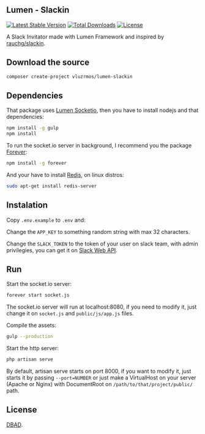 ## Lumen - Slackin

[![Latest Stable Version](https://poser.pugx.org/vluzrmos/lumen-slackin/v/stable)](https://packagist.org/packages/vluzrmos/lumen-slackin) [![Total Downloads](https://poser.pugx.org/vluzrmos/lumen-slackin/downloads)](https://packagist.org/packages/vluzrmos/lumen-slackin) [![License](https://poser.pugx.org/vluzrmos/lumen-slackin/license)](https://packagist.org/packages/vluzrmos/lumen-slackin)

A Slack Invitator made with Lumen Framework and inspired by [rauchg/slackin](https://github.com/rauchg/slackin).

## Download the source

```bash
composer create-project vluzrmos/lumen-slackin
```

## Dependencies

That package uses [Lumen Socketio](https://github.com/vluzrmos/lumen-socketio), then you have to install nodejs and that dependencies:

```bash
npm install -g gulp
npm install
```

To run the socket.io server in background, I recommend you the package [Forever](https://www.npmjs.com/package/forever):

```bash
npm install -g forever
```

And your have to install [Redis](http://redis.io/), on linux distros: 

```bash
sudo apt-get install redis-server
```

## Instalation

Copy <code>.env.example</code> to <code>.env</code> and:

Change the <code>APP_KEY</code> to something random string with max 32 characters.

Change the <code>SLACK_TOKEN</code> to the token of your user on slack team, with admin privilegies, you can get it on [Slack Web API](https://api.slack.com/web#authentication).

## Run

Start the socket.io server:

```bash
forever start socket.js
```

The socket.io server will run at localhost:8080, if you need to modify it, just change it on <code>socket.js</code> and <code>public/js/app.js</code> files.

Compile the assets:

```bash
gulp --production
```

Start the http server:

```bash
php artisan serve
```

By default, artisan serve starts on port 8000, 
if you want to modify it, just starts it by passing <code>--port=NUMBER</code> or 
just make a VirtualHost on your server (Apache or Nginx) with DocumentRoot on 
<code>/path/to/that/project/public/</code> path.

## License

[DBAD](http://www.dbad-license.org/).
